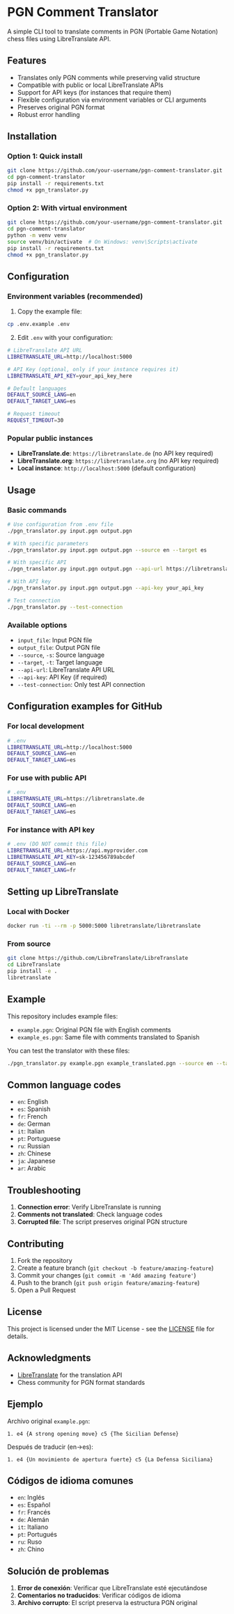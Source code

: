 # PGN Comment Translator

A simple CLI tool to translate comments in PGN (Portable Game Notation) chess files using LibreTranslate API.

## Features

- Translates only PGN comments while preserving valid structure
- Compatible with public or local LibreTranslate APIs
- Support for API keys (for instances that require them)
- Flexible configuration via environment variables or CLI arguments
- Preserves original PGN format
- Robust error handling

## Installation

### Option 1: Quick install
```bash
git clone https://github.com/your-username/pgn-comment-translator.git
cd pgn-comment-translator
pip install -r requirements.txt
chmod +x pgn_translator.py
```

### Option 2: With virtual environment
```bash
git clone https://github.com/your-username/pgn-comment-translator.git
cd pgn-comment-translator
python -m venv venv
source venv/bin/activate  # On Windows: venv\Scripts\activate
pip install -r requirements.txt
chmod +x pgn_translator.py
```

## Configuration

### Environment variables (recommended)

1. Copy the example file:
```bash
cp .env.example .env
```

2. Edit `.env` with your configuration:
```bash
# LibreTranslate API URL
LIBRETRANSLATE_URL=http://localhost:5000

# API Key (optional, only if your instance requires it)
LIBRETRANSLATE_API_KEY=your_api_key_here

# Default languages
DEFAULT_SOURCE_LANG=en
DEFAULT_TARGET_LANG=es

# Request timeout
REQUEST_TIMEOUT=30
```

### Popular public instances

- **LibreTranslate.de**: `https://libretranslate.de` (no API key required)
- **LibreTranslate.org**: `https://libretranslate.org` (no API key required)
- **Local instance**: `http://localhost:5000` (default configuration)

## Usage

### Basic commands

```bash
# Use configuration from .env file
./pgn_translator.py input.pgn output.pgn

# With specific parameters
./pgn_translator.py input.pgn output.pgn --source en --target es

# With specific API
./pgn_translator.py input.pgn output.pgn --api-url https://libretranslate.de

# With API key
./pgn_translator.py input.pgn output.pgn --api-key your_api_key

# Test connection
./pgn_translator.py --test-connection
```

### Available options

- `input_file`: Input PGN file
- `output_file`: Output PGN file  
- `--source`, `-s`: Source language
- `--target`, `-t`: Target language
- `--api-url`: LibreTranslate API URL
- `--api-key`: API Key (if required)
- `--test-connection`: Only test API connection

## Configuration examples for GitHub

### For local development
```bash
# .env
LIBRETRANSLATE_URL=http://localhost:5000
DEFAULT_SOURCE_LANG=en
DEFAULT_TARGET_LANG=es
```

### For use with public API
```bash
# .env
LIBRETRANSLATE_URL=https://libretranslate.de
DEFAULT_SOURCE_LANG=en
DEFAULT_TARGET_LANG=es
```

### For instance with API key
```bash
# .env (DO NOT commit this file)
LIBRETRANSLATE_URL=https://api.myprovider.com
LIBRETRANSLATE_API_KEY=sk-123456789abcdef
DEFAULT_SOURCE_LANG=en
DEFAULT_TARGET_LANG=fr
```

## Setting up LibreTranslate

### Local with Docker
```bash
docker run -ti --rm -p 5000:5000 libretranslate/libretranslate
```

### From source
```bash
git clone https://github.com/LibreTranslate/LibreTranslate
cd LibreTranslate
pip install -e .
libretranslate
```

## Example

This repository includes example files:
- `example.pgn`: Original PGN file with English comments
- `example_es.pgn`: Same file with comments translated to Spanish

You can test the translator with these files:
```bash
./pgn_translator.py example.pgn example_translated.pgn --source en --target es
```

## Common language codes

- `en`: English
- `es`: Spanish  
- `fr`: French
- `de`: German
- `it`: Italian
- `pt`: Portuguese
- `ru`: Russian
- `zh`: Chinese
- `ja`: Japanese
- `ar`: Arabic

## Troubleshooting

1. **Connection error**: Verify LibreTranslate is running
2. **Comments not translated**: Check language codes
3. **Corrupted file**: The script preserves original PGN structure

## Contributing

1. Fork the repository
2. Create a feature branch (`git checkout -b feature/amazing-feature`)
3. Commit your changes (`git commit -m 'Add amazing feature'`)
4. Push to the branch (`git push origin feature/amazing-feature`)
5. Open a Pull Request

## License

This project is licensed under the MIT License - see the [LICENSE](LICENSE) file for details.

## Acknowledgments

- [LibreTranslate](https://github.com/LibreTranslate/LibreTranslate) for the translation API
- Chess community for PGN format standards

## Ejemplo

Archivo original `example.pgn`:
```
1. e4 {A strong opening move} c5 {The Sicilian Defense}
```

Después de traducir (en→es):
```
1. e4 {Un movimiento de apertura fuerte} c5 {La Defensa Siciliana}
```

## Códigos de idioma comunes

- `en`: Inglés
- `es`: Español  
- `fr`: Francés
- `de`: Alemán
- `it`: Italiano
- `pt`: Portugués
- `ru`: Ruso
- `zh`: Chino

## Solución de problemas

1. **Error de conexión**: Verificar que LibreTranslate esté ejecutándose
2. **Comentarios no traducidos**: Verificar códigos de idioma
3. **Archivo corrupto**: El script preserva la estructura PGN original
